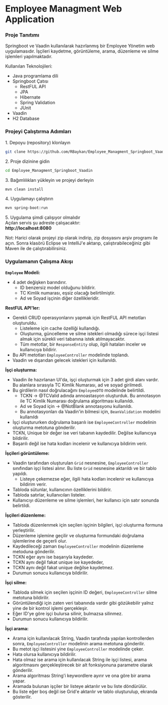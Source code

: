 # Employee Managment Web Application

### **Proje Tanıtımı**
Springboot ve Vaadin kullanılarak hazırlanmış bir Employee Yönetim web uygulamasıdır. İşçileri kaydetme, görüntüleme, arama, düzenleme ve silme işlemleri yapılmaktadır. 

Kullanılan Teknolojileri:
- Java programlama dili
- Springboot Çatısı 
	- RestFUL API
	- JPA
	- Hibernate
	- Spring Validation
	- JUnit
- Vaadin
- H2 Database


### Projeyi Çalıştırma Adımları
1️. Depoyu (repository) klonlayın  
```sh
git clone https://github.com/RBaykan/Employee_Managment_Springboot_Vaadin.git
```  

2️. Proje dizinine gidin  
```sh
cd Employee_Managment_Springboot_Vaadin
```  

3️. Bağımlılıkları yükleyin ve projeyi derleyin  
```sh
mvn clean install
```  

4️. Uygulamayı çalıştırın  
```sh
mvn spring-boot:run
```  

5️. Uygulama şimdi çalışıyor olmalıdır  
Açılan servis şu adreste çalışacaktır:  
 **http://localhost:8080**  

 Not: Harici olarak projeyi zip olarak indirip, zip dosyasını arşiv programı ile açın.
 Sonra klasörü Eclipse ve IntelliJ'e aktarıp, çalıştırabileceğiniz gibi Maven ile de çalıştırabilirsiniz.


### **Uygulamanın Çalışma Akışı**

**`Employee` Modeli:**
- 4 adet değişken barındırır.
	- ID benzersiz model olduğunu bildirir.
	- TC Kimlik numarası, eşsiz olacağı belirtilmiştir.
	- Ad ve Soyad işçinin diğer özellikleridir.

**RestFUL API'ler:**
- Gerekli CRUD operasyonlarını yapmak için RestFUL API metotları oluşturuldu.
	- Listeleme için cache özelliği kullandığı. 
	- Oluşturma, güncelleme ve silme istekleri olmadığı sürece işçi listesi almak için sürekli veri tabanına istek atılmayacaktır.
	- Tüm metotlar, bir `ResponseEntity` olup, ilgili hataları inceler ve kullanıcıya bildirir.
- Bu API metotları `EmployeeController` modelinde toplandı.
- Vaadin ve dışarıdan gelecek istekleri için kullanıldı.

**İşçi oluşturma:**
- Vaadin ile hazırlanan UI'da, işçi oluşturmak için 3 adet girdi alanı vardır. Bu alanlara sırasıyla TC Kimlik Numarası, ad ve soyad girilmedi. 
- Bu girdilerin nasıl doğrulacağını `EmployeeDTO` modelinde belirtildi.
	- TCKN -> @TCValid adında annoastasyon oluşturduk. Bu annotasyon ile TC Kimlik Numarası doğrulama algoritması kullanıldı.
	- Ad ve Soyad için -> @NotBlank annotasyonu kullanıldı.
	- Bu annotasyonları da Vaadin'in bilmesi için, `BeanValidation` modelini kullanıldı
- İşçi oluştururken doğrulama başarılı ise `EmployeeController` modelinin oluşturma metotuna gönderilir. 
- TCKN, Unique bir değer ise veri tabanın kaydedilir. Değilse kullanıcıya bildirilir.
- Başarılı değil ise hata kodları incelenir ve kullanıcıya bildirim verir.

**İşçileri görüntüleme:**
- Vaadin tarafından oluşturulan `Grid` nesnesine, `EmployeeController` sınıfından işçi listesi alınır. Bu liste `Grid` nesnesine aktarıldı ve bir tablo yapıldı.
	- Listeye çekemezse eğer, ilgili hata kodları incelenir ve kullanıcıya bildirim verir.
- Tabloda sütunlar, kullanıcının özelliklerini bildirir.
- Tabloda satırlar, kullanıcıları listeler.
- Kullanıcıyı düzenleme ve silme işlemleri, her kullanıcı için satır sonunda belirtildi.


**İşçileri düzenleme:**
- Tabloda düzenlenmek için seçilen işçinin bilgileri, işçi oluşturma formuna yerleştirilir.
- Düzenleme işlemine geçilir ve oluşturma formundaki doğrulama işlemlerine de geçerli olur.
- Kaydedileceği zaman `EmployeeController` modelinin düzenleme metoduna gönderilir.
- TCKN eğer aynı ise başarıyla kaydeder.
- TCKN aynı değil fakat unique ise kayededer, 
- TCKN aynı değil fakat unique değilse kaydetmez.
- Durumun sonucu kullanıcıya bildirilir.

**İşçi silme:**
- Tabloda silmek için seçilen işçinin ID değeri, `EmployeeController` silme metotuna bildirilir.
- Görüntülendiği için zaten veri tabanında vardır gibi gözükebilir yalnız yine de bir kontrol işlemi gerçekleşir.
- Eğer ID'ye göre işçi bulursa silinir, bulmazsa silinmez.
- Durumun sonucu kullanıcıya bildirilir.

**İşçi arama:**
- Arama için kullanılacak String, Vaadin tarafında yapılan kontrollerden sonra, `EmployeeController` modelinin arama metotuna gönderilir.
- Bu metot işçi listesini yine `EmployeeController` modelinde çeker. 
- Hata olursa kullanıcıya bildirilir.
- Hata olmaz ise arama için kullanılacak String ile işçi listesi, arama algoritmasını gerçekleştirecek bir alt fonksiyonuna parametre olarak gönderilir.
- Arama algoritması String'i keywordlere ayırır ve ona göre bir arama yapar.
- Aramada bulunan işçiler bir listeye aktarılır ve bu liste döndürülür.
- Bu liste eğer boş değil ise Grid'e aktarılır ve tablo oluşturulup, ekranda gösterilir.


